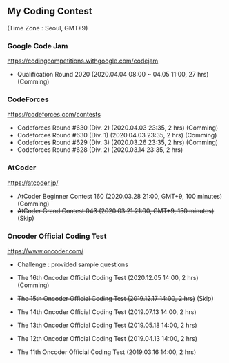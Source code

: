 ## My Coding Contest
(Time Zone : Seoul, GMT+9)

### Google Code Jam
https://codingcompetitions.withgoogle.com/codejam
- Qualification Round 2020 (2020.04.04 08:00 ~ 04.05 11:00, 27 hrs) (Comming)

### CodeForces
https://codeforces.com/contests
- Codeforces Round #630 (Div. 2) (2020.04.03 23:35, 2 hrs) (Comming)
- Codeforces Round #630 (Div. 1) (2020.04.03 23:35, 2 hrs) (Comming)
- Codeforces Round #629 (Div. 3) (2020.03.26 23:35, 2 hrs) (Comming)
- Codeforces Round #628 (Div. 2) (2020.03.14 23:35, 2 hrs)

### AtCoder
https://atcoder.jp/
- AtCoder Beginner Contest 160 (2020.03.28 21:00, GMT+9, 100 minutes) (Comming)
- ~~AtCoder Grand Contest 043 (2020.03.21 21:00, GMT+9, 150 minutes)~~ (Skip)

### Oncoder Official Coding Test
https://www.oncoder.com/

- Challenge : provided sample questions

- The 16th Oncoder Official Coding Test (2020.12.05 14:00, 2 hrs) (Comming)
- ~~The 15th Oncoder Official Coding Test (2019.12.17 14:00, 2 hrs)~~ (Skip)
- The 14th Oncoder Official Coding Test (2019.07.13 14:00, 2 hrs)
- The 13th Oncoder Official Coding Test (2019.05.18 14:00, 2 hrs)
- The 12th Oncoder Official Coding Test (2019.04.13 14:00, 2 hrs)
- The 11th Oncoder Official Coding Test (2019.03.16 14:00, 2 hrs)
